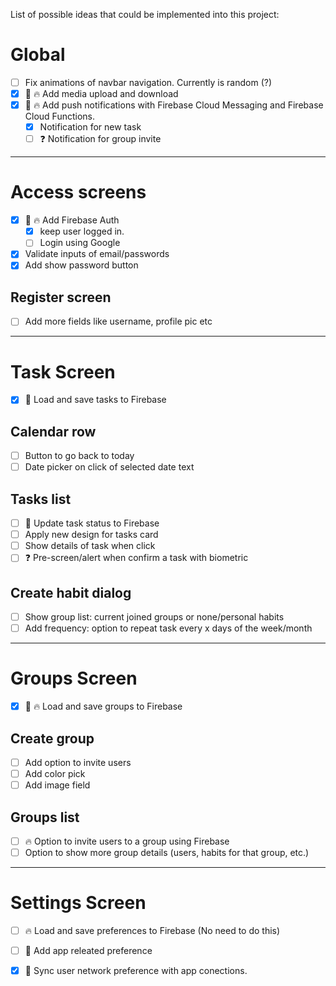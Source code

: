 List of possible ideas that could be implemented into this project:



# Global
- [ ] Fix animations of navbar navigation. Currently is random (?)
- [x] 🔸 🔥 Add media upload and download
- [x] 🔸 🔥 Add push notifications with Firebase Cloud Messaging and Firebase Cloud Functions.
  - [x] Notification for new task
  - [ ] ❓ Notification for group invite  

---
# Access screens
- [x] 🔸 🔥 Add Firebase Auth
  - [x] keep user logged in.
  - [ ] Login using Google
- [X] Validate inputs of email/passwords
- [X] Add show password button
## Register screen
- [ ] Add more fields like username, profile pic etc

---
# Task Screen
- [x] 🔸 Load and save tasks to Firebase
## Calendar row
- [ ] Button to go back to today
- [ ] Date picker on click of selected date text 
## Tasks list
- [ ] 🔸 Update task status to Firebase
- [ ] Apply new design for tasks card
- [ ] Show details of task when click
- [ ] ❓ Pre-screen/alert when confirm a task with biometric 
## Create habit dialog
- [ ] Show group list: current joined groups or none/personal habits
- [ ] Add frequency: option to repeat task every x days of the week/month

---
# Groups Screen
- [x] 🔸 🔥 Load and save groups to Firebase
## Create group
- [ ] Add option to invite users
- [ ] Add color pick
- [ ] Add image field
## Groups list
- [ ] 🔥 Option to invite users to a group using Firebase 
- [ ] Option to show more group details (users, habits for that group, etc.)

---
# Settings Screen
- [ ] 🔥 Load and save preferences to Firebase (No need to do this)
- [ ] 🔸 Add app releated preference
- [x] 🔸 Sync user network preference with app conections.







